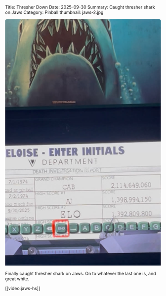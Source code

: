 Title: Thresher Down
Date: 2025-09-30
Summary: Caught thresher shark on Jaws
Category: Pinball
thumbnail: jaws-2.jpg

![Thresher shark caught on Jaws](../media/jaws-2.jpg)

Finally caught thresher shark on Jaws. On to whatever the last one is, and great white.

[[video:jaws-hs]]
